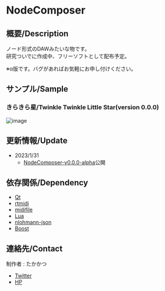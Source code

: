 # NodeComposer

## 概要/Description

ノード形式のDAWみたいな物です。  
研究ついでに作成中、フリーソフトとして配布予定。

※α版です。バグがあればお気軽にお申し付けください。

## サンプル/Sample

### きらきら星/Twinkle Twinkle Little Star(version 0.0.0)

![image](https://user-images.githubusercontent.com/69492517/215729738-f2457f04-e5ce-4281-82f3-248775d3b135.png)

## 更新情報/Update

- 2023/1/31
  - [NodeComposer-v0.0.0-alpha](https://github.com/Takakatsu/NodeComposer-Public/releases/tag/v0.0.0-alpha)公開

## 依存関係/Dependency

- [Qt](https://www.qt.io/)
- [rtmidi](https://github.com/thestk/rtmidi)
- [midifile](https://github.com/craigsapp/midifile)
- [Lua](https://www.lua.org/)
- [nlohmann-json](https://github.com/nlohmann/json)
- [Boost](https://www.boost.org/)

## 連絡先/Contact

制作者 : たかかつ

- [Twitter](https://twitter.com/takakatsu_game)
- [HP](https://takakatsu.github.io/)
